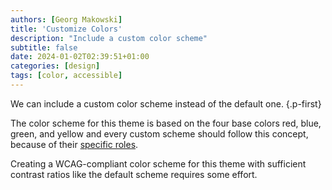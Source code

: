 ```yaml
---
authors: [Georg Makowski]
title: 'Customize Colors'
description: "Include a custom color scheme"
subtitle: false
date: 2024-01-02T02:39:51+01:00
categories: [design]
tags: [color, accessible]
---
```


We can include a custom color scheme instead of the default one.
{.p-first}
<!--more-->

The color scheme for this theme is based on the four base colors red, blue, green, and yellow and every custom scheme should follow this concept, because of their [specific roles](/doc/site/color-scheme).

Creating a WCAG-compliant color scheme for this theme with sufficient contrast ratios like the default scheme requires some effort.
